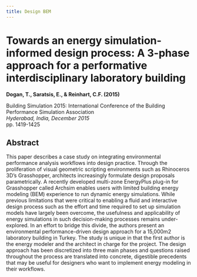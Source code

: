 ```yaml
---
title: Design BEM
---
```


# Towards an energy simulation-informed design process: A 3-phase approach for a performative interdisciplinary laboratory building

**Dogan, T., Saratsis, E., & Reinhart, C.F. (2015)**

Building Simulation 2015: International Conference of the Building Performance Simulation Association <br/>
*Hyderabad, India, December 2015* <br/>
pp. 1419-1425

## Abstract

This paper describes a case study on integrating environmental performance analysis workflows into design practice. Through the proliferation of visual geometric scripting environments such as Rhinoceros 3D’s Grasshopper, architects increasingly formulate design proposals parametrically. A recently developed multi-zone EnergyPlus plug-in for Grasshopper called Archsim enables users with limited building energy modeling (BEM) experience to run dynamic energy simulations. While previous limitations that were critical to enabling a fluid and interactive design process such as the effort and time required to set up simulation models have largely been overcome, the usefulness and applicability of energy simulations in such decision-making processes remains under- explored. In an effort to bridge this divide, the authors present an environmental performance-driven design approach for a 15,000m2 laboratory building in Turkey. The study is unique in that the first author is the energy modeler and the architect in charge for the project. The design approach has been discretized into three main phases and questions raised throughout the process are translated into concrete, digestible precedents that may be useful for designers who want to implement energy modeling in their workflows.